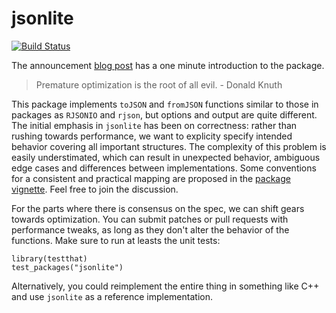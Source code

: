 jsonlite
========

[![Build Status](https://travis-ci.org/jeroenooms/jsonlite.svg?branch=master)](https://travis-ci.org/jeroenooms/jsonlite)

The announcement [blog post](https://public.opencpu.org/posts/jsonlite-a-smarter-json-encoder/) has a one minute introduction to the package.

> Premature optimization is the root of all evil. - Donald Knuth

This package implements `toJSON` and `fromJSON` functions similar to those in packages as `RJSONIO` and `rjson`, but options and output are quite different. The initial emphasis in `jsonlite` has been on correctness: rather than rushing towards performance, we want to explicity specify intended behavior covering all important structures. The complexity of this problem is easily understimated, which can result in unexpected behavior, ambiguous edge cases and differences between implementations. Some conventions for a consistent and practical mapping are proposed in the [package vignette](http://cran.r-project.org/web/packages/jsonlite/vignettes/json-mapping.pdf). Feel free to join the discussion. 

For the parts where there is consensus on the spec, we can shift gears towards optimization. You can submit patches or pull requests with performance tweaks, as long as they don't alter the behavior of the functions. Make sure to run at leasts the unit tests:

    library(testthat)
    test_packages("jsonlite")

Alternatively, you could reimplement the entire thing in something like C++ and use `jsonlite` as a reference implementation.
